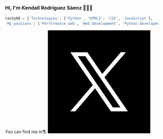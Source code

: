 ### Hi, I'm Kendall Rodríguez Sáenz 👋👨‍💻
``` py
tachy06 = {'Technologies': ['Python', 'HTML5', 'CSS', 'JavaScript'],
'My_passions': ['Performance web', 'Web Development', 'Python Development', 'Django Developer']}
```

You can find me in🌎
[![Twitter](static/twitter.png)](https://twitter.com/TACHY_FPS)